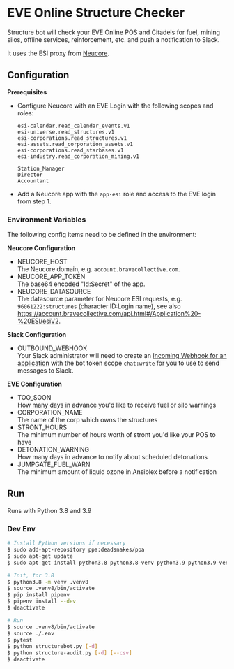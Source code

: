 # EVE Online Structure Checker

Structure bot will check your EVE Online POS and Citadels for fuel, mining silos, offline services, reinforcement, 
etc. and push a notification to Slack.

It uses the ESI proxy from [Neucore](https://github.com/tkhamez/neucore).

## Configuration

**Prerequisites**

* Configure Neucore with an EVE Login with the following scopes and roles:
    ```
    esi-calendar.read_calendar_events.v1
    esi-universe.read_structures.v1
    esi-corporations.read_structures.v1
    esi-assets.read_corporation_assets.v1
    esi-corporations.read_starbases.v1
    esi-industry.read_corporation_mining.v1
   
    Station_Manager
    Director
    Accountant
    ```
* Add a Neucore app with the `app-esi` role and access to the EVE login from step 1.

### Environment Variables

The following config items need to be defined in the environment:

**Neucore Configuration**

* NEUCORE_HOST  
  The Neucore domain, e.g. `account.bravecollective.com`.
* NEUCORE_APP_TOKEN  
  The base64 encoded "Id:Secret" of the app.
* NEUCORE_DATASOURCE  
  The datasource parameter for Neucore ESI requests, e.g. `96061222:structures` (character ID:Login name), see also 
https://account.bravecollective.com/api.html#/Application%20-%20ESI/esiV2.

**Slack Configuration**

* OUTBOUND_WEBHOOK  
  Your Slack administrator will need to create an [Incoming Webhook for an application](https://api.slack.com/apps)
  with the bot token scope `chat:write` for you to use to send messages to Slack.

**EVE Configuration**

* TOO_SOON  
  How many days in advance you'd like to receive fuel or silo warnings
* CORPORATION_NAME  
  The name of the corp which owns the structures
* STRONT_HOURS  
  The minimum number of hours worth of stront you'd like your POS to have
* DETONATION_WARNING  
  How many days in advance to notify about scheduled detonations
* JUMPGATE_FUEL_WARN  
  The minimum amount of liquid ozone in Ansiblex before a notification

## Run

Runs with Python 3.8 and 3.9

### Dev Env

```sh
# Install Python versions if necessary
$ sudo add-apt-repository ppa:deadsnakes/ppa
$ sudo apt-get update
$ sudo apt-get install python3.8 python3.8-venv python3.9 python3.9-venv

# Init, for 3.8
$ python3.8 -m venv .venv8
$ source .venv8/bin/activate
$ pip install pipenv
$ pipenv install --dev
$ deactivate

# Run
$ source .venv8/bin/activate
$ source ./.env
$ pytest
$ python structurebot.py [-d]
$ python structure-audit.py [-d] [--csv]
$ deactivate
```
